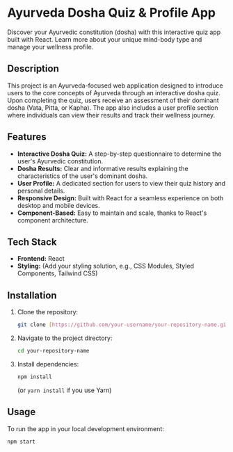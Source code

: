 # Ayurveda Dosha Quiz & Profile App

Discover your Ayurvedic constitution (dosha) with this interactive quiz app built with React. Learn more about your unique mind-body type and manage your wellness profile.

## Description

This project is an Ayurveda-focused web application designed to introduce users to the core concepts of Ayurveda through an interactive dosha quiz. Upon completing the quiz, users receive an assessment of their dominant dosha (Vata, Pitta, or Kapha). The app also includes a user profile section where individuals can view their results and track their wellness journey.

## Features

* **Interactive Dosha Quiz:** A step-by-step questionnaire to determine the user's Ayurvedic constitution.
* **Dosha Results:** Clear and informative results explaining the characteristics of the user's dominant dosha.
* **User Profile:** A dedicated section for users to view their quiz history and personal details.
* **Responsive Design:** Built with React for a seamless experience on both desktop and mobile devices.
* **Component-Based:** Easy to maintain and scale, thanks to React's component architecture.

## Tech Stack

* **Frontend:** React
* **Styling:** (Add your styling solution, e.g., CSS Modules, Styled Components, Tailwind CSS)

## Installation

1.  Clone the repository:
    ```bash
    git clone [https://github.com/your-username/your-repository-name.git](https://github.com/your-username/your-repository-name.git)
    ```
2.  Navigate to the project directory:
    ```bash
    cd your-repository-name
    ```
3.  Install dependencies:
    ```bash
    npm install
    ```
    (or `yarn install` if you use Yarn)

## Usage

To run the app in your local development environment:

```bash
npm start
